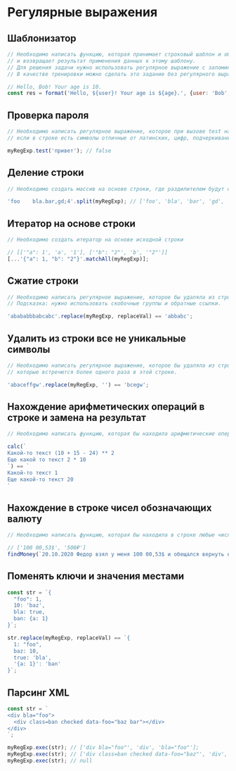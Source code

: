 # Регулярные выражения

## Шаблонизатор

```js
// Необходимо написать функцию, которая принимает строковый шаблон и объект параметров,
// и возвращает результат применения данных к этому шаблону.
// Для решения задачи нужно использовать регулярное выражение с запоминающими скобками и метод replace у строки.
// В качестве тренировки можно сделать это задание без регулярного выражения.

// Hello, Bob! Your age is 10.
const res = format('Hello, ${user}! Your age is ${age}.', {user: 'Bob', age: 10});
```

## Проверка пароля

```js
// Необходимо написать регулярное выражение, которое при вызове test на строке будет давать false,
// если в строке есть символы отличные от латинских, цифр, подчеркивания и знака $.

myRegExp.test('привет'); // false
```

## Деление строки

```js
// Необходимо создать массив на основе строки, где раздилителем будут символы . , ; или пробелы (подряд идущие пробелы считаюся за один)

'foo    bla.bar,gd;4'.split(myRegExp); // ['foo', 'bla', 'bar', 'gd', '4']
```

## Итератор на основе строки

```js
// Необходимо создать итератор на основе исходной строки

// [['"a": 1', 'a', '1'], ['"b": "2"', 'b', '"2"']]
[...'{"a": 1, "b": "2"}'.matchAll(myRegExp)];
```

## Сжатие строки

```js
// Необходимо написать регулярное выражение, которое бы удаляла из строки любые дублирования подстрок из 1-го, 2-х или 3-х символов, которые идут подряд.
// Подсказка: нужно использовать скобочные группы и обратные ссылки.

'abababbbabcabc'.replace(myRegExp, replaceVal) == 'abbabc';
```

## Удалить из строки все не уникальные символы

```js
// Необходимо написать регулярное выражение, которое бы удаляла из строки все сиволы,
// которые встречются более одного раза в этой строке.

'abaceffgw'.replace(myRegExp, '') == 'bcegw';
```

## Нахождение арифметических операций в строке и замена на результат

```js
// Необходимо написать функцию, которая бы находила арифметические операции в строке и заменяла бы на результат их выполнения

calc(`
Какой-то текст (10 + 15 - 24) ** 2
Еще какой то текст 2 * 10
`) == `
Какой-то текст 1
Еще какой-то текст 20
`
```

## Нахождение в строке чисел обозначающих валюту

```js
// Необходимо написать функцию, которая бы находила в строке любые числа обозначающие деньги

// ['100 00,53$', '500₽']
findMoney(`20.10.2020 Федор взял у меня 100 00,53$ и обещался вернуть не поздее 25 числа, но уже через 2 дня, он занял еще 500₽`);
```

## Поменять ключи и значения местами

```js
const str = `{
  "foo": 1,
  10: 'baz',
  bla: true,
  ban: {a: 1}
}`;

str.replace(myRegExp, replaceVal) == `{
  1: "foo",
  baz: 10,
  true: 'bla',
  '{a: 1}': 'ban'
}`;
```

## Парсинг XML

```js
const str = `
<div bla="foo">
  <div class=ban checked data-foo="baz bar"></div>
</div>
`;

myRegExp.exec(str); // ['div bla="foo"', 'div', 'bla="foo"'];
myRegExp.exec(str); // ['div class=ban checked data-foo="baz"', 'div', 'class=ban', 'checked', 'data-foo="baz bar"'];
myRegExp.exec(str); // null
```
